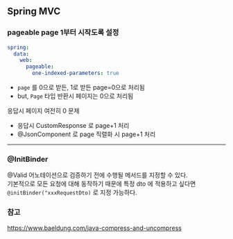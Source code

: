 ## Spring MVC


### pageable page 1부터 시작도록 설정
```yaml
spring:
  data:
    web:
      pageable:
        one-indexed-parameters: true
```

- `page` 를 0으로 받든, 1로 받든 page=0으로 처리됨
- but, `Page` 타입 반환시 페이지는 0으로 처리됨

응답시 페이지 여전히 0 문제
- 응답시 CustomResponse 로 page+1 처리
- @JsonComponent 로 page 직렬화 시 page+1 처리

---

### @InitBinder
@Valid 어노테이션으로 검증하기 전에 수행될 메서드를 지정할 수 있다. <br/>
기본적으로 모든 요청에 대해 동작하기 때문에 특정 dto 에 적용하고 싶다면 `@initBinder("xxxRequestDto)` 로 지정 가능하다. <br/>


### 참고
https://www.baeldung.com/java-compress-and-uncompress
